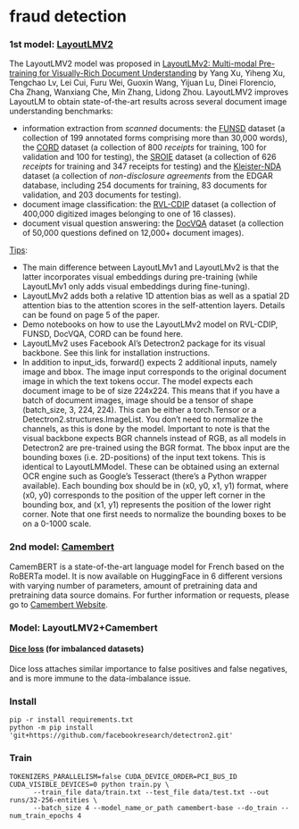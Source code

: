 # fraud detection

### 1st model: [LayoutLMV2](https://huggingface.co/transformers/model_doc/layoutlmv2.html)
The LayoutLMV2 model was proposed in [LayoutLMv2: Multi-modal Pre-training for Visually-Rich Document Understanding](https://arxiv.org/pdf/2012.14740.pdf) by Yang Xu, Yiheng Xu, Tengchao Lv, Lei Cui, Furu Wei, Guoxin Wang, Yijuan Lu, Dinei Florencio, Cha Zhang, Wanxiang Che, Min Zhang, Lidong Zhou. LayoutLMV2 improves LayoutLM to obtain state-of-the-art results across several document image understanding benchmarks:

  - information extraction from _scanned_ documents: the [FUNSD](https://guillaumejaume.github.io/FUNSD/) dataset (a collection of 199 annotated forms comprising more than 30,000 words), the [CORD](https://github.com/clovaai/cord) dataset (a collection of 800 _receipts_ for training, 100 for validation and 100 for testing), the [SROIE](https://rrc.cvc.uab.es/?ch=13) dataset (a collection of 626 _receipts_ for training and 347 receipts for testing) and the [Kleister-NDA](https://github.com/applicaai/kleister-nda) dataset (a collection of _non-disclosure agreements_ from the EDGAR database, including 254 documents for training, 83 documents for validation, and 203 documents for testing).
  - document image classification: the [RVL-CDIP](https://www.cs.cmu.edu/~aharley/rvl-cdip/) dataset (a collection of 400,000 digitized images belonging to one of 16 classes).
  - document visual question answering: the [DocVQA](https://arxiv.org/abs/2007.00398) dataset (a collection of 50,000 questions defined on 12,000+ document images).

[Tips](https://huggingface.co/transformers/model_doc/layoutlmv2.html):

  - The main difference between LayoutLMv1 and LayoutLMv2 is that the latter incorporates visual embeddings during pre-training (while LayoutLMv1 only adds visual embeddings during fine-tuning).
  - LayoutLMv2 adds both a relative 1D attention bias as well as a spatial 2D attention bias to the attention scores in the self-attention layers. Details can be found on page 5 of the paper.
  - Demo notebooks on how to use the LayoutLMv2 model on RVL-CDIP, FUNSD, DocVQA, CORD can be found here.
  - LayoutLMv2 uses Facebook AI’s Detectron2 package for its visual backbone. See this link for installation instructions.
  - In addition to input_ids, forward() expects 2 additional inputs, namely image and bbox. The image input corresponds to the original document image in which the text tokens occur. The model expects each document image to be of size 224x224. This means that if you have a batch of document images, image should be a tensor of shape (batch_size, 3, 224, 224). This can be either a torch.Tensor or a Detectron2.structures.ImageList. You don’t need to normalize the channels, as this is done by the model. Important to note is that the visual backbone expects BGR channels instead of RGB, as all models in Detectron2 are pre-trained using the BGR format. The bbox input are the bounding boxes (i.e. 2D-positions) of the input text tokens. This is identical to LayoutLMModel. These can be obtained using an external OCR engine such as Google’s Tesseract (there’s a Python wrapper available). Each bounding box should be in (x0, y0, x1, y1) format, where (x0, y0) corresponds to the position of the upper left corner in the bounding box, and (x1, y1) represents the position of the lower right corner. Note that one first needs to normalize the bounding boxes to be on a 0-1000 scale. 

### 2nd model: [Camembert](https://huggingface.co/camembert-base)

CamemBERT is a state-of-the-art language model for French based on the RoBERTa model. It is now available on HuggingFace in 6 different versions with varying number of parameters, amount of pretraining data and pretraining data source domains.
For further information or requests, please go to [Camembert Website](https://camembert-model.fr/).


### Model: LayoutLMV2+Camembert

#### [Dice loss](https://aclanthology.org/2020.acl-main.45.pdf) (for imbalanced datasets)

Dice loss attaches similar importance to false positives and false negatives, and is more immune to the data-imbalance issue.


### Install

```
pip -r install requirements.txt
python -m pip install 'git+https://github.com/facebookresearch/detectron2.git'
```

### Train

```
TOKENIZERS_PARALLELISM=false CUDA_DEVICE_ORDER=PCI_BUS_ID CUDA_VISIBLE_DEVICES=0 python train.py \
      --train_file data/train.txt --test_file data/test.txt --out runs/32-256-entities \
      --batch_size 4 --model_name_or_path camembert-base --do_train --num_train_epochs 4
```

